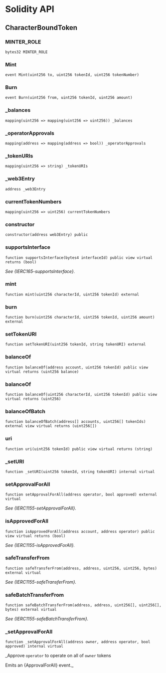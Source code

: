 # Solidity API

## CharacterBoundToken

### MINTER_ROLE

```solidity
bytes32 MINTER_ROLE
```

### Mint

```solidity
event Mint(uint256 to, uint256 tokenId, uint256 tokenNumber)
```

### Burn

```solidity
event Burn(uint256 from, uint256 tokenId, uint256 amount)
```

### _balances

```solidity
mapping(uint256 => mapping(uint256 => uint256)) _balances
```

### _operatorApprovals

```solidity
mapping(address => mapping(address => bool)) _operatorApprovals
```

### _tokenURIs

```solidity
mapping(uint256 => string) _tokenURIs
```

### _web3Entry

```solidity
address _web3Entry
```

### currentTokenNumbers

```solidity
mapping(uint256 => uint256) currentTokenNumbers
```

### constructor

```solidity
constructor(address web3Entry) public
```

### supportsInterface

```solidity
function supportsInterface(bytes4 interfaceId) public view virtual returns (bool)
```

_See {IERC165-supportsInterface}._

### mint

```solidity
function mint(uint256 characterId, uint256 tokenId) external
```

### burn

```solidity
function burn(uint256 characterId, uint256 tokenId, uint256 amount) external
```

### setTokenURI

```solidity
function setTokenURI(uint256 tokenId, string tokenURI) external
```

### balanceOf

```solidity
function balanceOf(address account, uint256 tokenId) public view virtual returns (uint256 balance)
```

### balanceOf

```solidity
function balanceOf(uint256 characterId, uint256 tokenId) public view virtual returns (uint256)
```

### balanceOfBatch

```solidity
function balanceOfBatch(address[] accounts, uint256[] tokenIds) external view virtual returns (uint256[])
```

### uri

```solidity
function uri(uint256 tokenId) public view virtual returns (string)
```

### _setURI

```solidity
function _setURI(uint256 tokenId, string tokenURI) internal virtual
```

### setApprovalForAll

```solidity
function setApprovalForAll(address operator, bool approved) external virtual
```

_See {IERC1155-setApprovalForAll}._

### isApprovedForAll

```solidity
function isApprovedForAll(address account, address operator) public view virtual returns (bool)
```

_See {IERC1155-isApprovedForAll}._

### safeTransferFrom

```solidity
function safeTransferFrom(address, address, uint256, uint256, bytes) external virtual
```

_See {IERC1155-safeTransferFrom}._

### safeBatchTransferFrom

```solidity
function safeBatchTransferFrom(address, address, uint256[], uint256[], bytes) external virtual
```

_See {IERC1155-safeBatchTransferFrom}._

### _setApprovalForAll

```solidity
function _setApprovalForAll(address owner, address operator, bool approved) internal virtual
```

_Approve `operator` to operate on all of `owner` tokens

Emits an {ApprovalForAll} event._

